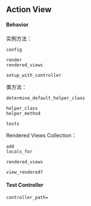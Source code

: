 ## Action View

#### Behavior

实例方法：

```
config

render
rendered_views

setup_with_controller
```

类方法：

```
determine_default_helper_class

helper_class
helper_method

tests
```

Rendered Views Collection：

```
add
locals_for

rendered_views

view_rendered?
```

#### Test Controller

```
controller_path=
```
